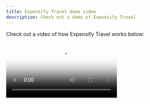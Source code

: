 ```yaml
---
title: Expensify Travel demo video
description: Check out a demo of Expensify Travel
---
```


Check out a video of how Expensify Travel works below:

<!-- <iframe src="https://drive.google.com/file/d/125j1iFdce9VP6VkDZ609TrfaaSMzdc8M/preview" allowfullscreen width="560" height="315" allow="autoplay"></iframe> -->

<div class="video-container">
  <video
    class="custom-video"
    src="https://d2k5nsl2zxldvw.cloudfront.net/videos/explainer/newdot_explainer_full_1080.mp4"
    controls
    loop
    poster="{{site.url}}/assets/images/test.png"
    preload="auto"
  >
    Your browser does not support the video tag.
  </video>
  <div class="play-button-wrapper">
    <span class="play-button" role="button" aria-label="click to play"></span>
  </div>
</div>
